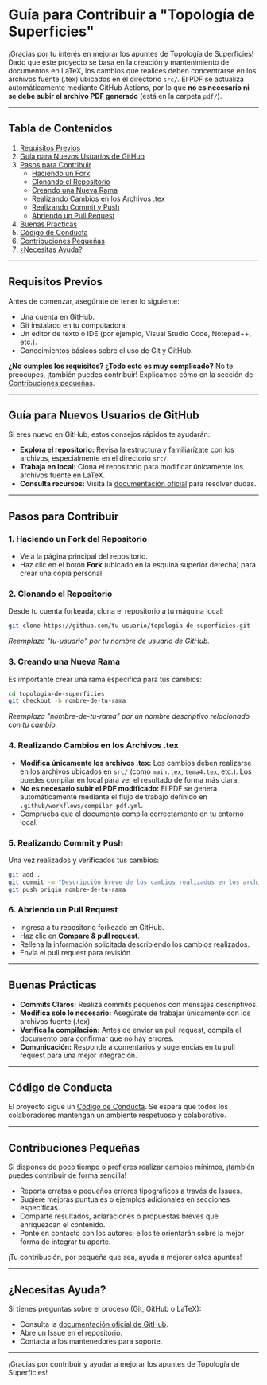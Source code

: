 # Guía para Contribuir a "Topología de Superficies"

¡Gracias por tu interés en mejorar los apuntes de Topología de Superficies! Dado que este proyecto se basa en la creación y mantenimiento de documentos en LaTeX, los cambios que realices deben concentrarse en los archivos fuente (.tex) ubicados en el directorio `src/`. El PDF se actualiza automáticamente mediante GitHub Actions, por lo que **no es necesario ni se debe subir el archivo PDF generado** (está en la carpeta `pdf/`).

---

## Tabla de Contenidos

1. [Requisitos Previos](#requisitos-previos)
2. [Guía para Nuevos Usuarios de GitHub](#guía-para-nuevos-usuarios-de-github)
3. [Pasos para Contribuir](#pasos-para-contribuir)
   - [Haciendo un Fork](#1-haciendo-un-fork-del-repositorio)
   - [Clonando el Repositorio](#2-clonando-el-repositorio)
   - [Creando una Nueva Rama](#3-creando-una-nueva-rama)
   - [Realizando Cambios en los Archivos .tex](#4-realizando-cambios-en-los-archivos-tex)
   - [Realizando Commit y Push](#5-realizando-commit-y-push)
   - [Abriendo un Pull Request](#6-abriendo-un-pull-request)
4. [Buenas Prácticas](#buenas-prácticas)
5. [Código de Conducta](#código-de-conducta)
6. [Contribuciones Pequeñas](#contribuciones-pequeñas)
7. [¿Necesitas Ayuda?](#necesitas-ayuda)

---

## Requisitos Previos

Antes de comenzar, asegúrate de tener lo siguiente:
- Una cuenta en GitHub.
- Git instalado en tu computadora.
- Un editor de texto o IDE (por ejemplo, Visual Studio Code, Notepad++, etc.).
- Conocimientos básicos sobre el uso de Git y GitHub.

**¿No cumples los requisitos? ¿Todo esto es muy complicado?** No te preocupes, ¡también puedes contribuir! Explicamos cómo en la sección de [Contribuciones pequeñas](#contribuciones-pequeñas).

---

## Guía para Nuevos Usuarios de GitHub

Si eres nuevo en GitHub, estos consejos rápidos te ayudarán:
- **Explora el repositorio:** Revisa la estructura y familiarízate con los archivos, especialmente en el directorio `src/`.
- **Trabaja en local:** Clona el repositorio para modificar únicamente los archivos fuente en LaTeX.
- **Consulta recursos:** Visita la [documentación oficial](https://docs.github.com/) para resolver dudas.

---

## Pasos para Contribuir

### 1. Haciendo un Fork del Repositorio

- Ve a la página principal del repositorio.
- Haz clic en el botón **Fork** (ubicado en la esquina superior derecha) para crear una copia personal.

### 2. Clonando el Repositorio

Desde tu cuenta forkeada, clona el repositorio a tu máquina local:
```bash
git clone https://github.com/tu-usuario/topologia-de-superficies.git
```
_Reemplaza "tu-usuario" por tu nombre de usuario de GitHub._

### 3. Creando una Nueva Rama

Es importante crear una rama específica para tus cambios:
```bash
cd topologia-de-superficies
git checkout -b nombre-de-tu-rama
```
_Reemplaza "nombre-de-tu-rama" por un nombre descriptivo relacionado con tu cambio._

### 4. Realizando Cambios en los Archivos .tex

- **Modifica únicamente los archivos .tex:** Los cambios deben realizarse en los archivos ubicados en `src/` (como `main.tex`, `tema4.tex`, etc.). Los puedes compilar en local para ver el resultado de forma más clara.
- **No es necesario subir el PDF modificado:** El PDF se genera automáticamente mediante el flujo de trabajo definido en `.github/workflows/compilar-pdf.yml`.
- Comprueba que el documento compila correctamente en tu entorno local.

### 5. Realizando Commit y Push

Una vez realizados y verificados tus cambios:
```bash
git add .
git commit -m "Descripción breve de los cambios realizados en los archivos .tex"
git push origin nombre-de-tu-rama
```

### 6. Abriendo un Pull Request

- Ingresa a tu repositorio forkeado en GitHub.
- Haz clic en **Compare & pull request**.
- Rellena la información solicitada describiendo los cambios realizados.
- Envía el pull request para revisión.

---

## Buenas Prácticas

- **Commits Claros:** Realiza commits pequeños con mensajes descriptivos.
- **Modifica solo lo necesario:** Asegúrate de trabajar únicamente con los archivos fuente (.tex).  
- **Verifica la compilación:** Antes de enviar un pull request, compila el documento para confirmar que no hay errores.
- **Comunicación:** Responde a comentarios y sugerencias en tu pull request para una mejor integración.

---

## Código de Conducta

El proyecto sigue un [Código de Conducta](https://opensource.guide/code-of-conduct/). Se espera que todos los colaboradores mantengan un ambiente respetuoso y colaborativo.

---

## Contribuciones Pequeñas

Si dispones de poco tiempo o prefieres realizar cambios mínimos, ¡también puedes contribuir de forma sencilla!

- Reporta erratas o pequeños errores tipográficos a través de Issues.
- Sugiere mejoras puntuales o ejemplos adicionales en secciones específicas.
- Comparte resultados, aclaraciones o propuestas breves que enriquezcan el contenido.
- Ponte en contacto con los autores; ellos te orientarán sobre la mejor forma de integrar tu aporte.

¡Tu contribución, por pequeña que sea, ayuda a mejorar estos apuntes!

---

## ¿Necesitas Ayuda?

Si tienes preguntas sobre el proceso (Git, GitHub o LaTeX):
- Consulta la [documentación oficial de GitHub](https://docs.github.com/).
- Abre un Issue en el repositorio.
- Contacta a los mantenedores para soporte.

---

¡Gracias por contribuir y ayudar a mejorar los apuntes de Topología de Superficies!
